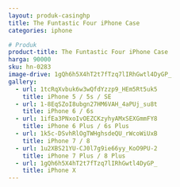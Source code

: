 ```yaml
---
layout: produk-casinghp
title: The Funtastic Four iPhone Case
categories: iphone

# Produk
product-title: The Funtastic Four iPhone Case
harga: 90000
sku: hn-0283
image-drive: 1gQh6h5X4hT2t7fTzq7lIRhGwtl4DyGP_
gallery:
  - url: 1tcRqXvbuk6w3wQfdYzzp9_HEm5Rt5uk5
    title: iPhone 5 / 5s / SE
  - url: 1-8EqSZoI8ubgn27HM6VAH_4aPUj_su8t
    title: iPhone 6 / 6s
  - url: 1ifEa3PNxoIvOEZCKzyhyAMxSEXGmmFY8
    title: iPhone 6 Plus / 6s Plus
  - url: 1k5c-DSvhRlOgTWHghsdeQU_rWcoWiUxB
    title: iPhone 7 / 8
  - url: 1u2XBS21YU-CJ0l7g9ie66yy_KoO9PU-2
    title: iPhone 7 Plus / 8 Plus
  - url: 1gQh6h5X4hT2t7fTzq7lIRhGwtl4DyGP_
    title: iPhone X
---
```

